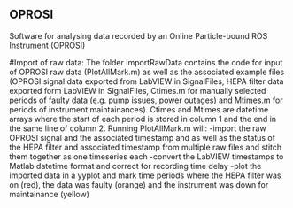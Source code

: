 ## OPROSI
Software for analysing data recorded by an Online Particle-bound ROS Instrument (OPROSI)

#Import of raw data: 
The folder ImportRawData contains the code for input of OPROSI raw data (PlotAllMark.m) as well as the associated example files (OPROSI signal data exported from LabVIEW in SignalFiles, HEPA filter data exported form LabVIEW in SignalFiles, Ctimes.m for manually selected periods of faulty data (e.g. pump issues, power outages) and Mtimes.m for periods of instrument maintainances).
Ctimes and Mtimes are datetime arrays where the start of each period is stored in column 1 and the end in the same line of column 2.
Running PlotAllMark.m will:
  -import the raw OPROSI signal and the associated timestamp and as well as the status of the HEPA filter and associated timestamp from multiple raw files and stitch them together as one timeseries each
  -convert the LabVIEW timestamps to Matlab datetime format and correct for recording time delay
  -plot the imported data in a yyplot and mark time periods where the HEPA filter was on (red), the data was faulty (orange) and the instrument was down for maintainance (yellow)
